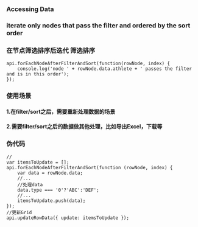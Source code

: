 ### Accessing Data
### iterate only nodes that pass the filter and ordered by the sort order
### 在节点筛选排序后迭代 筛选排序
```
api.forEachNodeAfterFilterAndSort(function(rowNode, index) {
    console.log('node ' + rowNode.data.athlete + ' passes the filter and is in this order');
});
```
### 使用场景
#### 1.在filter/sort之后，需要重新处理数据的场景
#### 2.需要filter/sort之后的数据做其他处理，比如导出Excel，下载等
### 伪代码
```
//
var itemsToUpdate = [];
api.forEachNodeAfterFilterAndSort(function (rowNode, index) {
    var data = rowNode.data;
    //...
    //处理data
    data.type === '0'?'ABC':'DEF';
    //...
    itemsToUpdate.push(data);
});
//更新Grid
api.updateRowData({ update: itemsToUpdate });
```

